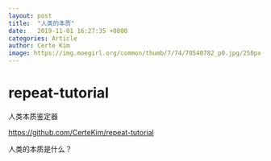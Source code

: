 ```yaml
---
layout:	post
title:	"人类的本质"
date:	2019-11-01 16:27:35 +0800
categories: Article
author: Certe Kim
image: https://img.moegirl.org/common/thumb/7/74/70540782_p0.jpg/250px-70540782_p0.jpg
---
```


# repeat-tutorial
人类本质鉴定器

https://github.com/CerteKim/repeat-tutorial

人类的本质是什么？